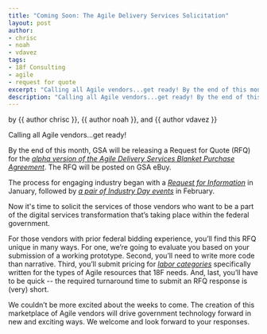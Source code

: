 ```yaml
---
title: "Coming Soon: The Agile Delivery Services Solicitation"
layout: post
author:
- chrisc
- noah
- vdavez
tags:
- 18f Consulting
- agile
- request for quote
excerpt: "Calling all Agile vendors...get ready! By the end of this month, GSA will be releasing a Request for Quote (RFQ) for the alpha version of the Agile Delivery Services Blanket Purchase Agreement"
description: "Calling all Agile vendors...get ready! By the end of this month, GSA will be releasing a Request for Quote (RFQ) for the alpha version of the Agile Delivery Services Blanket Purchase Agreement"
---
```


<p class="authors">
  by {{ author chrisc }}, {{ author noah }}, and {{ author vdavez }}
</p>

Calling all Agile vendors...get ready!

By the end of this month, GSA will be releasing a Request for Quote
(RFQ) for the [*alpha version of the Agile Delivery Services Blanket
Purchase
Agreement*](https://18f.gsa.gov/2015/01/08/creating-a-federal-marketplace-for-agile-delivery-services/).
The RFQ will be posted on GSA eBuy.

The process for engaging industry began with a [*Request for
Information*](https://www.fbo.gov/index?s=opportunity&mode=form&tab=core&id=e0807fc8a69115f0e352f6f0c135697a)
in January, followed by [*a pair of Industry Day
events*](https://18f.gsa.gov/2015/02/12/highlights-from-the-agile-delivery-services-industry-day-events/)
in February.

Now it's time to solicit the services of those vendors who want to be a
part of the digital services transformation that’s taking place within
the federal government.

For those vendors with prior federal bidding experience, you’ll find
this RFQ unique in many ways. For one, we’re going to evaluate you based
on your submission of a working prototype. Second, you’ll need to write
more code than narrative. Third, you’ll submit pricing for [*labor
categories*](https://18f.gsa.gov/2015/03/10/Labor-Category-Descriptions-for-Agile-Procurements/)
specifically written for the types of Agile resources that 18F needs.
And, last, you’ll have to be quick -- the required turnaround time to
submit an RFQ response is (very) short.

We couldn’t be more excited about the weeks to come. The creation of
this marketplace of Agile vendors will drive government technology
forward in new and exciting ways. We welcome and look forward to your
responses.

